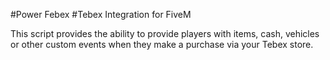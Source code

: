 #Power Febex 
#Tebex Integration for FiveM

This script provides the ability to provide players with items, cash, vehicles or other custom events when they make a purchase via your Tebex store.


